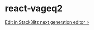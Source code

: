 # react-vageq2

[Edit in StackBlitz next generation editor ⚡️](https://stackblitz.com/~/github.com/MattMorrell15/react-vageq2)